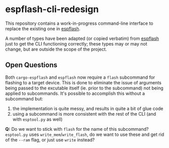 # espflash-cli-redesign

This repository contains a work-in-progress command-line interface to replace the existing one in [espflash](https://github.com/esp-rs/espflash).

A number of types have been adapted (or copied verbatim) from [espflash](https://github.com/esp-rs/espflash) just to get the CLI functioning correctly; these types may or may not change, but are outside the scope of the project.

## Open Questions

Both `cargo-espflash` and `espflash` now require a `flash` subcommand for flashing to a target device. This is done to eliminate the issue of arguments being passed to the excutable itself (ie. prior to the subcommand) not being applied to subcommands. It's possible to accomplish this without a subcommand but:

1. the implementation is quite messy, and results in quite a bit of glue code
2. using a subcommand is more consistent with the rest of the CLI (and with `esptool.py` as well)

**Q:** Do we want to stick with `flash` for the name of this subcommand? `esptool.py` uses `write_mem`/`write_flash`, do we want to use these and get rid of the `--ram` flag, or just use `write` instead?
